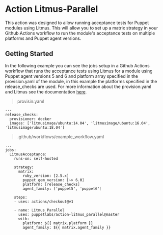 # Action Litmus-Parallel

This action was designed to allow running acceptance tests for Puppet modules using Litmus. 
This will allow you to set up a matrix strategy in your Github Actions workflow to run the module's acceptance tests on multiple platforms and Puppet agent versions.

## Getting Started

In the following example you can see the jobs setup in a Github Actions workflow that runs the acceptance tests using Litmus for a module using Puppet agent versions 5 and 6 and platform array specified in the provision.yaml of the module, in this example the platforms specified in the release_checks are used. For more information about the provision.yaml and Litmus see the documentation [here](https://github.com/puppetlabs/puppet_litmus/wiki). 

> provisin.yaml

    ---
    release_checks:
      provisioner: docker
      images: ['litmusimage/ubuntu:14.04', 'litmusimage/ubuntu:16.04', 'litmusimage/ubuntu:18.04']

> .github/workflows/example_workflow.yaml

    ...
    jobs:
      LitmusAcceptance:
        runs-on: self-hosted
    
        strategy:
          matrix:
            ruby_version: [2.5.x]
            puppet_gem_version: [~> 6.0]
            platform: [release_checks]
            agent_family: ['puppet5', 'puppet6']
    
        steps:
        - uses: actions/checkout@v1
    
        - name: Litmus Parallel
          uses: puppetlabs/action-litmus_parallel@master
          with:
            platform: ${{ matrix.platform }}
            agent_family: ${{ matrix.agent_family }}


